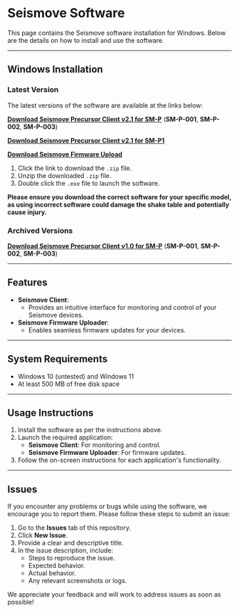 # **Seismove Software**

This page contains the Seismove software installation for Windows. Below are the details on how to install and use the software.

---

## **Windows Installation**

### **Latest Version**
The latest versions of the software are available at the links below:

[**Download Seismove Precursor Client v2.1 for SM-P**](https://drive.google.com/file/d/1UMS2-aUQnKeZmBg3nm6t4kbw4LsmVVXB/view?usp=drive_link) (**SM-P-001**, **SM-P-002**, **SM-P-003**)

[**Download Seismove Precursor Client v2.1 for SM-P1**](https://drive.google.com/file/d/1yY-bn44g4tfnr0Wg2zZPjS_UGvU3LXv-/view?usp=drive_link)

[**Download Seismove Firmware Upload**](https://drive.google.com/file/d/1bsUqGF1OkCteqnC--H_oh5QIzjwlnOOs/view?usp=sharing)


1. Click the link to download the `.zip` file.
2. Unzip the downloaded `.zip` file.
3. Double click the `.exe` file to launch the software.

**Please ensure you download the correct software for your specific model, as using incorrect software could damage the shake table and potentially cause injury.**

### **Archived Versions**
[**Download Seismove Precursor Client v1.0 for SM-P**](https://drive.google.com/file/d/1wyArmi7morbRWBRhUIRk3nAsWgs02kX4/view?usp=sharing) (**SM-P-001**, **SM-P-002**, **SM-P-003**)

---

## **Features**
- **Seismove Client**:
  - Provides an intuitive interface for monitoring and control of your Seismove devices.
- **Seismove Firmware Uploader**:
  - Enables seamless firmware updates for your devices.

---

## **System Requirements**
- Windows 10 (untested) and Windows 11
- At least 500 MB of free disk space

---

## **Usage Instructions**
1. Install the software as per the instructions above.
2. Launch the required application:
   - **Seismove Client**: For monitoring and control.
   - **Seismove Firmware Uploader**: For firmware updates.
3. Follow the on-screen instructions for each application's functionality.

---

## **Issues**
If you encounter any problems or bugs while using the software, we encourage you to report them. Please follow these steps to submit an issue:

1. Go to the **Issues** tab of this repository.
2. Click **New Issue**.
3. Provide a clear and descriptive title.
4. In the issue description, include:
   - Steps to reproduce the issue.
   - Expected behavior.
   - Actual behavior.
   - Any relevant screenshots or logs.

We appreciate your feedback and will work to address issues as soon as possible!